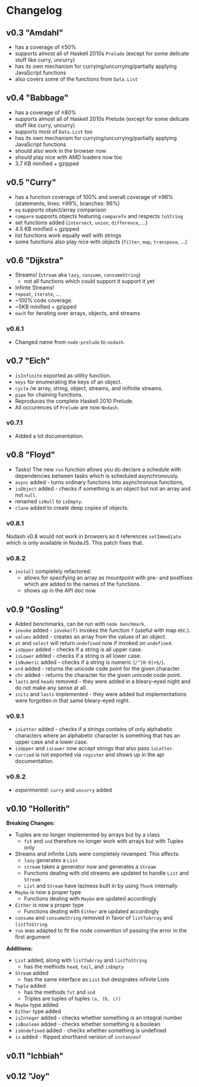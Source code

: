 Changelog
=========

v0.3 "Amdahl"
-------------

+ has a coverage of ≥50%
+ supports almost all of Haskell 2010s `Prelude` (except for some delicate stuff like curry, uncurry)
+ has its own mechanism for currying/uncurrying/partially applying JavaScript functions
+ also covers some of the functions from `Data.List`

v0.4 "Babbage"
--------------

+ has a coverage of ≥80%
+ supports almost all of Haskell 2010s Prelude (except for some delicate stuff like curry, uncurry)
+ supports most of `Data.List` too
+ has its own mechanism for currying/uncurrying/partially applying JavaScript functions
+ should also work in the browser now
+ should play nice with AMD loaders now too
+ 3.7 KB minified + gzipped

v0.5 "Curry"
------------

+ has a function coverage of 100% and overall coverage of ≥96%
  (statements, lines: ≥99%, branches: 96%)
+ `eq` supports object/array comparison
+ `compare` supports objects featuring `compareTo` and respects `toString`
+ set functions added (`intersect`, `union`, `difference`, ...)
+ 4.5 KB minified + gzipped
+ list functions work equally well with strings
+ some functions also play nice with objects (`filter`, `map`, `transpose`, ...)

v0.6 "Dijkstra"
----------------

+ Streams! (`stream` aka `lazy`, `consume`, `consumeString`)
  + not all functions which could support it support it yet
+ Infinte Streams!
+ `repeat`, `iterate`, ...
+ ~100% code coverage.
+ ~5KB minified + gzipped
+ `each` for iterating over arrays, objects, and streams

### v0.6.1

+ Changed name from `node-prelude` to `nodash`.

v0.7 "Eich"
-----------

+ `isInfinite` exported as utility function.
+ `keys` for enumerating the keys of an object.
+ `cycle` /w array, string, object, streams, and inifinite streams.
+ `pipe` for chaining functions.
+ Reproduces the complete Haskell 2010 Prelude.
+ All occurences of `Prelude` are now `Nodash`.

### v0.7.1

+ Added a lot documentation.

v0.8 "Floyd"
------------

+ Tasks! The new `run` function allows you do declare a schedule with
  dependencies between tasks which is scheduled asynchronously.
+ `async` added - turns ordinary functions into asynchronous functions,
+ `isObject` added - checks if something is an object but not an array
   and not `null`.
+ renamed `isNull` to `isEmpty`.
+ `clone` added to create deep copies of objects.

### v0.8.1

Nodash v0.8 would not work in browsers as it references `setImmediate`
which is only available in NodeJS. This patch fixes that.

### v0.8.2

+ `install` completely refactored:
  + allows for specifying an array as mountpoint with pre- and postfixes
  which are added to the names of the functions.
  + shows up in the API doc now.

v0.9 "Gosling"
--------------

+ Added benchmarks, can be run with `node benchmark`.
+ `invoke` added - `invoke(f)` invokes the function `f` (useful with map etc.).
+ `values` added - creates an array from the values of an object.
+ `at` and `select` will return `undefined` now if invoked on `undefined`.
+ `isUpper` added - checks if a string is all upper case.
+ `isLower` added - checks if a string is all lower case.
+ `isNumeric` added - checks if a string is numeric (`/^[0-9]+$/`).
+ `ord` added - returns the unicode code point for the given character.
+ `chr` added - returns the character for the given unicode code point.
+ `lasts` and `heads` removed - they were added in a bleary-eyed night
  and do not make any sense at all.
+ `inits` and `lasts` implemented - they were added but implementations
  were forgotten in that same bleary-eyed night.
  
### v0.9.1

+ `isLetter` added - checks if a strings contains of only alphabetic characters
  where an alphabetic character is something that has an upper case and a lower
  case.
+ `isUpper` and `isLower` now accept strings that also pass `isLetter`.
+ `curried` is not exported via `register` and shows up in the api documentation.

### v0.9.2

+ *experimental:* `curry` and `uncurry` added

v0.10 "Hollerith"
-----------------

**Breaking Changes:**
+ Tuples are no longer implemented by arrays but by a class
  - `fst` and `snd` therefore no longer work with arrays but with Tuples only
+ Streams and infinite Lists were completely revamped. This affects:
  - `lazy` generates a `List`
  - `stream` takes a generator now and generates a `Stream`
  - Functions dealing with old streams are updated to handle `List` and `Stream`
  - `List` and `Stream` have laziness built in by using `Thunk` internally
+ `Maybe` is now a proper type
  - Functions dealing with `Maybe` are updated accordingly
+ `Either` is now a proper type
  - Functions dealing with `Either` are updated accordingly
+ `consume` and `consumeString` removed in favor of `listToArray` and `listToString`
+ `run` was adapted to fit the node convention of passing the error in the
  first argument

**Additions:**
+ `List` added, along with `listToArray` and `listToString`
  - has the methods `head`, `tail`, and `isEmpty`
+ `Stream` added
  - has the same interface as `List` but designates infinite Lists
+ `Tuple` added
  - has the methods `fst` and `snd`
  - Triples are tuples of tuples `(a, (b, c))`
+ `Maybe` type added
+ `Either` type added
+ `isInteger` added - checks whether something is an integral number
+ `isBoolean` added - checks whether something is a boolean
+ `isUndefined` added - checks whether something is undefined
+ `is` added - flipped shorthand version of `instanceof`

v0.11 "Ichbiah"
---------------



v0.12 "Joy"
-----------



